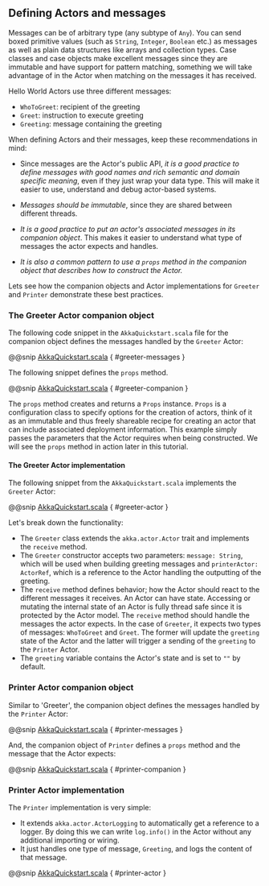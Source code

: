 ## Defining Actors and messages      

Messages can be of arbitrary type (any subtype of `Any`). You can send boxed primitive values (such as `String`, `Integer`, `Boolean` etc.) as messages as well as plain data structures like arrays and collection types. Case classes and case objects make excellent messages since they are immutable and have support for pattern matching, something we will take advantage of in the Actor when matching on the messages it has received. 

Hello World Actors use three different messages:

* `WhoToGreet`: recipient of the greeting
* `Greet`: instruction to execute greeting
* `Greeting`: message containing the greeting

When defining Actors and their messages, keep these recommendations in mind:

* Since messages are the Actor's public API, _it is a good practice to define messages with good names and rich semantic and domain specific meaning_, even if they just wrap your data type. This will make it easier to use, understand and debug actor-based systems. 

* _Messages should be immutable_, since they are shared between different threads.

* _It is a good practice to put an actor's associated messages in its companion object_. This makes it easier to understand what type of messages the actor expects and handles. 

* _It is also a common pattern to use a `props` method in the companion object that describes how to construct the Actor._ 

Lets see how the companion objects and Actor implementations for `Greeter` and `Printer` demonstrate these best practices. 

### The Greeter Actor companion object

The following code snippet in the `AkkaQuickstart.scala` file for the companion object defines the messages handled by the `Greeter` Actor:
 
@@snip [AkkaQuickstart.scala](/src/main/g8/src/main/scala/$package$/AkkaQuickstart.scala) { #greeter-messages }

The following snippet defines the `props` method.

@@snip [AkkaQuickstart.scala](/src/main/g8/src/main/scala/$package$/AkkaQuickstart.scala) { #greeter-companion }
 
The `props` method creates and returns a `Props` instance. `Props` is a configuration class to specify options for the creation of actors, think of it as an immutable and thus freely shareable recipe for creating an actor that can include associated deployment information. This example simply passes the parameters that the Actor requires when being constructed. We will see the `props` method in action later in this tutorial.
 
#### The Greeter Actor implementation
 
The following snippet from the `AkkaQuickstart.scala` implements the `Greeter` Actor:  
 
@@snip [AkkaQuickstart.scala](/src/main/g8/src/main/scala/$package$/AkkaQuickstart.scala) { #greeter-actor }
 
Let's break down the functionality:

* The `Greeter` class extends the `akka.actor.Actor` trait and implements the `receive` method. 
* The `Greeter` constructor accepts two parameters: `message: String`, which will be used when building greeting messages and `printerActor: ActorRef`, which is a reference to the Actor handling the outputting of the greeting.
* The `receive` method defines behavior; how the Actor should react to the different messages it receives. An Actor can have state. Accessing or mutating the internal state of an Actor is fully thread safe since it is protected by the Actor model. The `receive` method should handle the messages the actor expects. In the case of `Greeter`, it expects two types of messages: `WhoToGreet` and `Greet`. The former will update the `greeting` state of the Actor and the latter will trigger a sending of the `greeting` to the `Printer` Actor.
* The `greeting` variable contains the Actor's state and is set to `""` by default.
 
### Printer Actor companion object

Similar to 'Greeter', the companion object defines the messages handled by the `Printer` Actor:

@@snip [AkkaQuickstart.scala](/src/main/g8/src/main/scala/$package$/AkkaQuickstart.scala) { #printer-messages }
  
And, the companion object of `Printer` defines a `props` method and the message that the Actor expects:
 
@@snip [AkkaQuickstart.scala](/src/main/g8/src/main/scala/$package$/AkkaQuickstart.scala) { #printer-companion }
 
### Printer Actor implementation
 
The `Printer` implementation is very simple:

* It extends `akka.actor.ActorLogging` to automatically get a reference to a logger. By doing this we can write `log.info()` in the Actor without any additional importing or wiring.
* It just handles one type of message, `Greeting`, and logs the content of that message.  
 
@@snip [AkkaQuickstart.scala](/src/main/g8/src/main/scala/$package$/AkkaQuickstart.scala) { #printer-actor }
